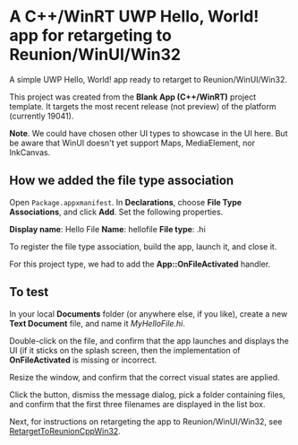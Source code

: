 # A C++/WinRT UWP Hello, World! app for retargeting to Reunion/WinUI/Win32

A simple UWP Hello, World! app ready to retarget to Reunion/WinUI/Win32.

This project was created from the **Blank App (C++/WinRT)** project template. It targets the most recent release (not preview) of the platform (currently 19041).

**Note**. We could have chosen other UI types to showcase in the UI here. But be aware that WinUI doesn't yet support Maps, MediaElement, nor InkCanvas.

## How we added the file type association

Open `Package.appxmanifest`. In **Declarations**, choose **File Type Associations**, and click **Add**. Set the following properties.

**Display name**: Hello File
**Name**: hellofile
**File type**: .hi

To register the file type association, build the app, launch it, and close it.

For this project type, we had to add the **App::OnFileActivated** handler.

## To test

In your local **Documents** folder (or anywhere else, if you like), create a new **Text Document** file, and name it *MyHelloFile.hi*.

Double-click on the file, and confirm that the app launches and displays the UI (if it sticks on the splash screen, then the implementation of **OnFileActivated** is missing or incorrect.

Resize the window, and confirm that the correct visual states are applied.

Click the button, dismiss the message dialog, pick a folder containing files, and confirm that the first three filenames are displayed in the list box.

Next, for instructions on retargeting the app to Reunion/WinUI/Win32, see [RetargetToReunionCppWin32](https://github.com/stevewhims/RetargetToReunionCppWin32).
